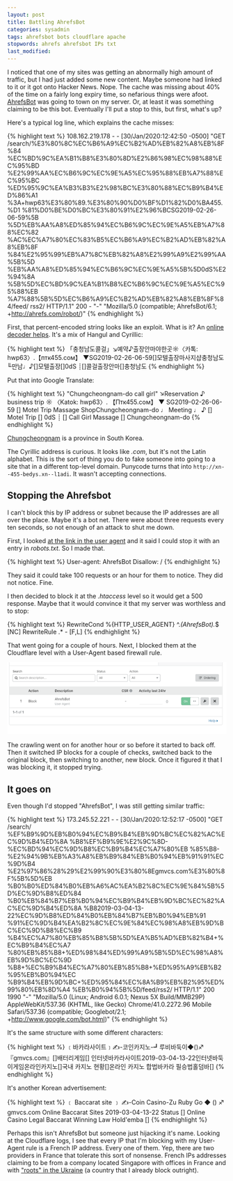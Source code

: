 ```yaml
---
layout: post
title: Battling AhrefsBot
categories: sysadmin
tags: ahrefsbot bots cloudflare apache
stopwords: ahrefs ahrefsbot IPs txt
last_modified:
---
```


I noticed that one of my sites was getting an abnormally high amount
of traffic, but I had just added some new content. Maybe someone had
linked to it or it got onto Hacker News. Nope. The cache was missing
about 40% of the time on a fairly long expiry time, so nefarious
things were afoot. [AhrefsBot](+http://ahrefs.com/robot/) was going to
town on my server. Or, at least it was something claiming to be this
bot. Eventually I'll put a stop to this, but first, what's up?

Here's a typical log line, which explains the cache misses:

{% highlight text %}
108.162.219.178 - - [30/Jan/2020:12:42:50 -0500] "GET
/search/%E3%80%8C%EC%B6%A9%EC%B2%AD%EB%82%A8%EB%8F%84
%EC%BD%9C%EA%B1%B8%E3%80%8D%E2%86%98%EC%98%88%EC%95%BD
%E2%99%AA%EC%B6%9C%EC%9E%A5%EC%95%88%EB%A7%88%EC%95%BC
%ED%95%9C%EA%B3%B3%E2%98%BC%E3%80%88%EC%B9%B4%ED%86%A1
%3A+hwp63%E3%80%89.%E3%80%90%D0%BF%D1%82%D0%BA455.%D1
%81%D0%BE%D0%BC%E3%80%91%E2%96%BCSG2019-02-26-06-59%5B
%5D%EB%AA%A8%ED%85%94%EC%B6%9C%EC%9E%A5%EB%A7%88%EC%82
%AC%EC%A7%80%EC%83%B5%EC%B6%A9%EC%B2%AD%EB%82%A8%EB%8F
%84%E2%95%99%EB%A7%8C%EB%82%A8%E2%99%A9%E2%99%AA%5B%5D
%EB%AA%A8%ED%85%94%EC%B6%9C%EC%9E%A5%5B%5D0dS%E2%94%8A
%5B%5D%EC%BD%9C%EA%B1%B8%EC%B6%9C%EC%9E%A5%EC%95%88%EB
%A7%88%5B%5D%EC%B6%A9%EC%B2%AD%EB%82%A8%EB%8F%84/feed/
rss2/ HTTP/1.1" 200 - "-" "Mozilla/5.0 (compatible;
AhrefsBot/6.1; +http://ahrefs.com/robot/)"
{% endhighlight %}

First, that percent-encoded string looks like an exploit. What is
it? An [online decoder helps](https://www.url-encode-decode.com). It's
a mix of Hangul and Cyrillic:

{% highlight text %}
「충청남도콜걸」↘예약♪출장안마야한곳☼〈카톡: hwp63〉.【птк455.сом】
▼SG2019-02-26-06-59[]모텔출장마사지샵충청남도╙만남♩♪[]모텔출장[]0dS
┊[]콜걸출장안마[]충청남도
{% endhighlight %}

Put that into Google Translate:

{% highlight text %}
"Chungcheongnam-do call girl" ↘Reservation ♪ business trip ☼ 〈Katok: hwp63〉. 【Птк455.сом】
▼ SG2019-02-26-06-59 [] Motel Trip Massage ShopChungcheongnam-do ♩ Meeting ♩ ♪ [] Motel Trip [] 0dS
┊ [] Call Girl Massage [] Chungcheongnam-do
{% endhighlight %}

[Chungcheongnam](https://en.wikipedia.org/wiki/South_Chungcheong_Province) is a province in South Korea.

The Cyrillic address is curious. It looks like *.com*, but it's not the Latin
alphabet. This is the sort of thing you do to fake someone into going to a
site that in a different top-level domain. Punycode turns that into `http://xn--455-bedys.xn--l1adi`.
It wasn't accepting connections.

## Stopping the Ahrefsbot

I can't block this by IP address or subnet because the IP addresses are
all over the place. Maybe it's a bot net. There were about three requests
every ten seconds, so not enough of an attack to shut me down.

First, I looked [at the link in the user agent](http://ahrefs.com/robot/) and it said I could stop it with an entry
in _robots.txt_. So I made that.

{% highlight text %}
User-agent: AhrefsBot
Disallow: /
{% endhighlight %}

They said it could take 100 requests or an hour for them to notice. They
did not notice. Fine.

I then decided to block it at the *.htaccess* level so it would get
a 500 response. Maybe that it would convince it that my server was
worthless and to stop:

{% highlight text %}
RewriteCond %{HTTP_USER_AGENT} ^.*(AhrefsBot).*$ [NC]
RewriteRule .* - [F,L]
{% endhighlight %}

That went going for a couple of hours. Next, I blocked them at the
Cloudflare level with a User-Agent based firewall rule.

![Cloudflare fireawall rule](/images/ahrefsbot-firewall-rule.png)

The crawling went on for another hour or so before it started to
back off. Then it switched IP blocks for a couple of checks, switched
back to the original block, then switching to another, new block. Once
it figured it that I was blocking it, it stopped trying.

## It goes on

Even though I'd stopped "AhrefsBot", I was still getting similar traffic:

{% highlight text %}
173.245.52.221 - - [30/Jan/2020:12:52:17 -0500] "GET /search/
%EF%B9%9D%EB%B0%94%EC%B9%B4%EB%9D%BC%EC%82%AC%EC%9D%B4%ED%8A
%B8%EF%B9%9E%E2%9C%8D-%EC%BD%94%EC%9D%B8%EC%B9%B4%EC%A7%80%EB
%85%B8-%E2%94%9B%EB%A3%A8%EB%B9%84%EB%B0%94%EB%91%91%EC%9D%B4
%E2%97%86%28%29%E2%99%90%E3%80%8Egmvcs.com%E3%80%8F%5B%5D%EB
%B0%B0%ED%84%B0%EB%A6%AC%EA%B2%8C%EC%9E%84%5B%5D%EC%9D%B8%ED%84
%B0%EB%84%B7%EB%B0%94%EC%B9%B4%EB%9D%BC%EC%82%AC%EC%9D%B4%ED%8A
%B82019-03-04-13-22%EC%9D%B8%ED%84%B0%EB%84%B7%EB%B0%94%EB%91
%91%EC%9D%B4%EA%B2%8C%EC%9E%84%EC%98%A8%EB%9D%BC%EC%9D%B8%EC%B9
%B4%EC%A7%80%EB%85%B8%5B%5D%EA%B5%AD%EB%82%B4+%EC%B9%B4%EC%A7
%80%EB%85%B8+%ED%98%84%ED%99%A9%5B%5D%EC%98%A8%EB%9D%BC%EC%9D
%B8+%EC%B9%B4%EC%A7%80%EB%85%B8+%ED%95%A9%EB%B2%95%EB%B0%94%EC
%B9%B4%EB%9D%BC+%ED%95%84%EC%8A%B9%EB%B2%95%ED%99%80%EB%8D%A4
%EB%B0%94%5B%5D/feed/rss2/ HTTP/1.1" 200 1990 "-" "Mozilla/5.0
(Linux; Android 6.0.1; Nexus 5X Build/MMB29P) AppleWebKit/537.36
(KHTML, like Gecko) Chrome/41.0.2272.96 Mobile Safari/537.36
(compatible; Googlebot/2.1; +http://www.google.com/bot.html)"
{% endhighlight %}

It's the same structure with some different characters:

{% highlight text %}
﹝바카라사이트﹞✍-코인카지노-┛루비바둑이◆()♐『gmvcs.com』[]배터리게임[]
인터넷바카라사이트2019-03-04-13-22인터넷바둑이게임온라인카지노[]국내 카지노
현황[]온라인 카지노 합법바카라 필승법홀덤바[]
{% endhighlight %}

It's another Korean advertisement:

{% highlight text %}
﹝ Baccarat site ﹞ ✍-Coin Casino-Zu Ruby Go ◆ () ♐ gmvcs.com
Online Baccarat Sites 2019-03-04-13-22
Status [] Online Casino Legal Baccarat Winning Law Hold'emba []
{% endhighlight %}

Perhaps this isn't AhrefsBot but someone just hijacking it's name.
Looking at the Cloudflare logs, I see that every IP that I'm blocking
with my User-Agent rule is a French IP address. Every one of them.
Yep, there are two providers in France that tolerate this sort of
nonsense. French IPs addresses claiming to be from a company located Singapore
with offices in France and with ["roots" in the Ukraine](https://ahrefs.com/about) (a country that
I already block outright).

